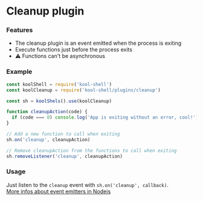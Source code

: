 # Cleanup plugin

### Features
  * The cleanup plugin is an event emitted when the process is exiting
  * Execute functions just before the process exits
  * :warning: Functions can't be asynchronous

### Example
```javascript
const koolShell = require('kool-shell')
const koolCleanup = require('kool-shell/plugins/cleanup')

const sh = koolShels().use(koolCleanup)

function cleanupAction(code) {
  if (code === 0) console.log('App is exiting without an error, cool!')
}

// Add a new function to call when exiting
sh.on('cleanup', cleanupAction)

// Remove cleanupAction from the functions to call when exiting
sh.removeListener('cleanup', cleanupAction)


```

### Usage

Just listen to the `cleanup` event with `sh.on('cleanup', callback)`.
<br>
[More infos about event emitters in Nodejs](https://nodejs.org/api/events.html)